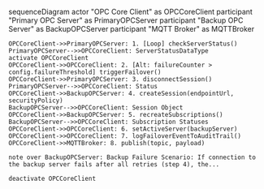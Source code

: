 sequenceDiagram
    actor "OPC Core Client" as OPCCoreClient
    participant "Primary OPC Server" as PrimaryOPCServer
    participant "Backup OPC Server" as BackupOPCServer
    participant "MQTT Broker" as MQTTBroker

    OPCCoreClient->>PrimaryOPCServer: 1. [Loop] checkServerStatus()
    PrimaryOPCServer-->>OPCCoreClient: ServerStatusDataType
    activate OPCCoreClient
    OPCCoreClient->>OPCCoreClient: 2. [Alt: failureCounter > config.failureThreshold] triggerFailover()
    OPCCoreClient->>PrimaryOPCServer: 3. disconnectSession()
    PrimaryOPCServer-->>OPCCoreClient: Status
    OPCCoreClient->>BackupOPCServer: 4. createSession(endpointUrl, securityPolicy)
    BackupOPCServer-->>OPCCoreClient: Session Object
    OPCCoreClient->>BackupOPCServer: 5. recreateSubscriptions()
    BackupOPCServer-->>OPCCoreClient: Subscription Statuses
    OPCCoreClient->>OPCCoreClient: 6. setActiveServer(backupServer)
    OPCCoreClient->>OPCCoreClient: 7. logFailoverEventToAuditTrail()
    OPCCoreClient->>MQTTBroker: 8. publish(topic, payload)

    note over BackupOPCServer: Backup Failure Scenario: If connection to the backup server fails after all retries (step 4), the...

    deactivate OPCCoreClient

